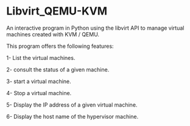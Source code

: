 # Libvirt_QEMU-KVM
An interactive program in Python using the libvirt API to manage virtual machines created with KVM / QEMU.

This program offers the following features:

1- List the virtual machines.

2- consult the status of a given machine.

3- start a virtual machine.

4- Stop a virtual machine.

5- Display the IP address of a given virtual machine.

6- Display the host name of the hypervisor machine.

